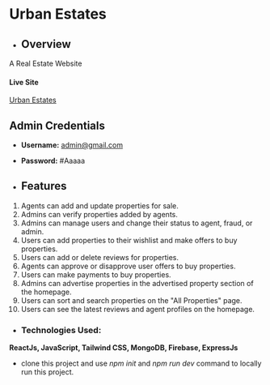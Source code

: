 # Urban Estates
- ## Overview
A Real Estate Website
#### Live Site
[Urban Estates](https://m-52-5-auth.web.app/)
## Admin Credentials
- **Username:** admin@gmail.com
- **Password:** #Aaaaa


- ## Features
<ol>
  <li>Agents can add and update properties for sale.</li>
  <li>Admins can verify properties added by agents.</li>
  <li>Admins can manage users and change their status to agent, fraud, or admin.</li>
  <li>Users can add properties to their wishlist and make offers to buy properties.</li>
  <li>Users can add or delete reviews for properties.</li>
  <li>Agents can approve or disapprove user offers to buy properties.</li>
  <li>Users can make payments to buy properties.</li>
  <li>Admins can advertise properties in the advertised property section of the homepage.</li>
  <li>Users can sort and search properties on the "All Properties" page.</li>
  <li>Users can see the latest reviews and agent profiles on the homepage.</li>
</ol>

- ### Technologies Used:
**ReactJs, JavaScript, Tailwind CSS, MongoDB, Firebase, ExpressJs**

- clone this project and use *npm init* and *npm run dev* command to locally run this project. 
